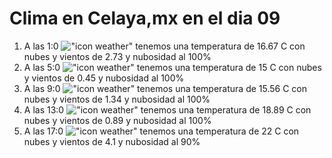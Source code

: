# Clima en Celaya,mx en el dia 09

1. A las 1:0 !["icon weather"](http://openweathermap.org/img/w/04n.png) tenemos una temperatura de 16.67 C con nubes y  vientos de 2.73 y nubosidad al 100%
1. A las 5:0 !["icon weather"](http://openweathermap.org/img/w/04n.png) tenemos una temperatura de 15 C con nubes y  vientos de 0.45 y nubosidad al 100%
1. A las 9:0 !["icon weather"](http://openweathermap.org/img/w/04d.png) tenemos una temperatura de 15.56 C con nubes y  vientos de 1.34 y nubosidad al 100%
1. A las 13:0 !["icon weather"](http://openweathermap.org/img/w/04d.png) tenemos una temperatura de 18.89 C con nubes y  vientos de 0.89 y nubosidad al 100%
1. A las 17:0 !["icon weather"](http://openweathermap.org/img/w/04d.png) tenemos una temperatura de 22 C con nubes y  vientos de 4.1 y nubosidad al 90%

